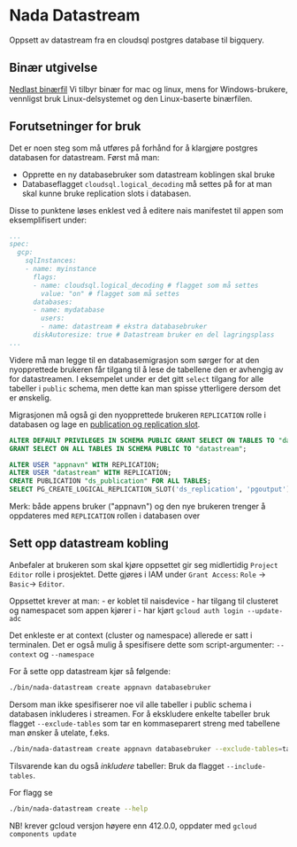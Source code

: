 # Nada Datastream
Oppsett av datastream fra en cloudsql postgres database til bigquery.

## Binær utgivelse
[Nedlast binærfil](https://github.com/navikt/nada-datastream/releases)
 Vi tilbyr binær for mac og linux, mens for Windows-brukere, vennligst bruk Linux-delsystemet og den Linux-baserte binærfilen.

## Forutsetninger for bruk
Det er noen steg som må utføres på forhånd for å klargjøre postgres databasen for datastream. Først må man:

- Opprette en ny databasebruker som datastream koblingen skal bruke
- Databaseflagget `cloudsql.logical_decoding` må settes på for at man skal kunne bruke replication slots i databasen.

Disse to punktene løses enklest ved å editere nais manifestet til appen som eksemplifisert under:
````yaml
...
spec:
  gcp:
    sqlInstances:
    - name: myinstance
      flags:
      - name: cloudsql.logical_decoding # flagget som må settes
        value: "on" # flagget som må settes
      databases:
      - name: mydatabase
        users:
        - name: datastream # ekstra databasebruker
      diskAutoresize: true # Datastream bruker en del lagringsplass
... 
````

Videre må man legge til en databasemigrasjon som sørger for at den nyopprettede brukeren får tilgang til å lese de tabellene den er avhengig av for datastreamen. 
I eksempelet under er det gitt `select` tilgang for alle tabeller i `public` schema, men dette kan man spisse ytterligere dersom det er ønskelig.

Migrasjonen må også gi den nyopprettede brukeren `REPLICATION` rolle i databasen og lage en [publication og replication slot](https://cloud.google.com/datastream/docs/configure-your-source-postgresql-database#create_a_publication_and_a_replication_slot_2).
````sql
ALTER DEFAULT PRIVILEGES IN SCHEMA PUBLIC GRANT SELECT ON TABLES TO "datastream";
GRANT SELECT ON ALL TABLES IN SCHEMA PUBLIC TO "datastream";

ALTER USER "appnavn" WITH REPLICATION;
ALTER USER "datastream" WITH REPLICATION;
CREATE PUBLICATION "ds_publication" FOR ALL TABLES;
SELECT PG_CREATE_LOGICAL_REPLICATION_SLOT('ds_replication', 'pgoutput');
````
Merk: både appens bruker ("appnavn") og den nye brukeren trenger å oppdateres med `REPLICATION` rollen i databasen over

## Sett opp datastream kobling
Anbefaler at brukeren som skal kjøre oppsettet gir seg midlertidig `Project Editor` rolle i prosjektet.
Dette gjøres i IAM under `Grant Access`: `Role` -> `Basic`-> `Editor`.

Oppsettet krever at man:
    - er koblet til naisdevice
    - har tilgang til clusteret og namespacet som appen kjører i
    - har kjørt `gcloud auth login --update-adc`

Det enkleste er at context (cluster og namespace) allerede er satt i terminalen. 
Det er også mulig å spesifisere dette som script-argumenter: `--context` og `--namespace`

For å sette opp datastream kjør så følgende:

````bash
./bin/nada-datastream create appnavn databasebruker
````

Dersom man ikke spesifiserer noe vil alle tabeller i public schema i databasen inkluderes i streamen. For å ekskludere enkelte tabeller bruk flagget `--exclude-tables` som tar en kommaseparert streng med tabellene man ønsker å utelate, f.eks.

````bash
./bin/nada-datastream create appnavn databasebruker --exclude-tables=tabell1,tabell2,tabell3
````
Tilsvarende kan du også *inkludere* tabeller: Bruk da flagget `--include-tables`.

For flagg se
```bash
./bin/nada-datastream create --help
```

NB! krever gcloud versjon høyere enn 412.0.0, oppdater med `gcloud components update`

